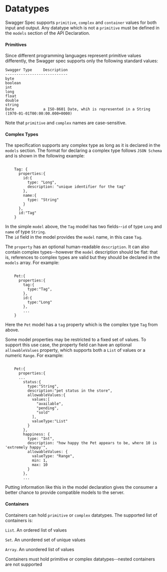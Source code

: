 Datatypes
==========

Swagger Spec supports `primitive`, `complex` and `container` values for both input and output.  Any datatype
which is not a `primitive` must be defined in the `models` section of the API Declaration.

#### Primitives

Since different programming languages represent primitive values differently, the Swagger spec supports only the
following standard values:

```
Swagger Type     Description
----------------------------
byte             
boolean          
int             
long             
float            
double           
string           
Date             a ISO-8601 Date, whih is represented in a String (1970-01-01T00:00:00.000+0000)

```

Note that `primitive` and `complex` names are case-sensitive.

#### Complex Types

The specification supports any complex type as long as it is declared in the `models` section.  The format
for declaring a complex type follows `JSON Schema` and is shown in the following example:

```

    Tag: {
      properties:{
        id:{
          type: "Long",
          description: "unique identifier for the tag"
        },
        name:{
          type: "String"
        }
      },
      id:"Tag"
    }

```

In the simple `model` above, the `Tag` model has two fields--`id` of type `Long` and `name` of type `String`.  
The `id` field in the model provides the `model` name, in this case `Tag`.

The `property` has an optional human-readable `description`.  It can also contain complex types--however
the `model` description should be flat: that is, references to complex types are valid but 
they should be declared in the `models` array.  For example:

```

    Pet:{
      properties:{
        tag:{
          type:"Tag",
        },
        id:{
          type:"Long"
        },
        ...
    }

```

Here the `Pet` model has a `tag` property which is the complex type `Tag` from above.  

Some model properties may be restricted to a fixed set of values.  To support this use
case, the property field can have an optional `allowableValues` property, which supports both
a `List` of values or a numeric `Range`.  For example:

```

    Pet:{
      properties:{
      ...
        status:{
          type:"String",
          description:"pet status in the store",
          allowableValues:{
            values:[
              "available",
              "pending",
              "sold"
            ],
            valueType:"List"
          }
        },
        happiness: {
          type: "Int",
          description: "how happy the Pet appears to be, where 10 is 'extremely happy'",
          allowableValues: {
            valueType: "Range",
            min: 1,
            max: 10
          }
        },
        ...

```

Putting information like this in the model declaration gives the consumer a better chance
to provide compatible models to the server.

#### Containers

Containers can hold `primitive` or `complex` datatypes.  The supported list of containers is:

`List`.  An ordered list of values

`Set`.  An unordered set of unique values

`Array`.  An unordered list of values

Containers must hold primitive or complex datatypes--nested containers are not supported
 